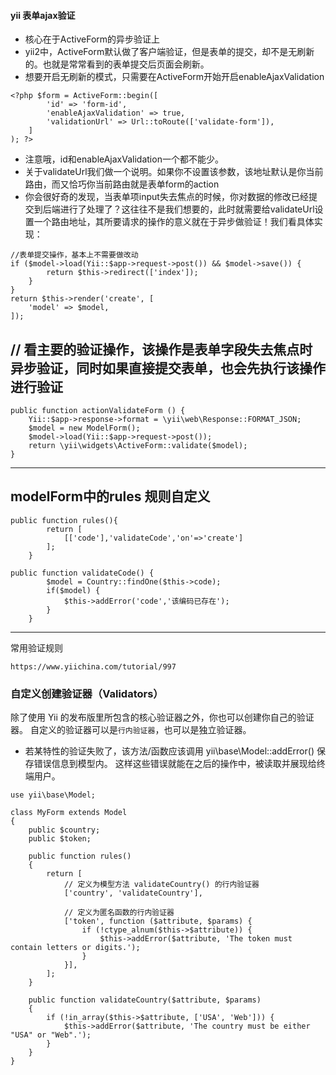 #### yii 表单ajax验证
- 核心在于ActiveForm的异步验证上
- yii2中，ActiveForm默认做了客户端验证，但是表单的提交，却不是无刷新的。也就是常常看到的表单提交后页面会刷新。
- 想要开启无刷新的模式，只需要在ActiveForm开始开启enableAjaxValidation
```$xslt
<?php $form = ActiveForm::begin([
        'id' => 'form-id',
        'enableAjaxValidation' => true,
        'validationUrl' => Url::toRoute(['validate-form']),
    ]
); ?>
```
- 注意哦，id和enableAjaxValidation一个都不能少。
- 关于validateUrl我们做一个说明。如果你不设置该参数，该地址默认是你当前路由，而又恰巧你当前路由就是表单form的action
- 你会很好奇的发现，当表单项input失去焦点的时候，你对数据的修改已经提交到后端进行了处理了？这往往不是我们想要的，此时就需要给validateUrl设置一个路由地址，其所要请求的操作的意义就在于异步做验证！我们看具体实现：

```$xslt
//表单提交操作，基本上不需要做改动
if ($model->load(Yii::$app->request->post()) && $model->save()) {
        return $this->redirect(['index']);
    }
}
return $this->render('create', [
    'model' => $model,
]);
```

// 看主要的验证操作，该操作是表单字段失去焦点时异步验证，同时如果直接提交表单，也会先执行该操作进行验证
-------
    public function actionValidateForm () {
        Yii::$app->response->format = \yii\web\Response::FORMAT_JSON;
        $model = new ModelForm();  
        $model->load(Yii::$app->request->post());  
        return \yii\widgets\ActiveForm::validate($model);  
    }
------

modelForm中的rules 规则自定义
------
```
public function rules(){
        return [
            [['code'],'validateCode','on'=>'create']
        ];
    }
    
public function validateCode() {
        $model = Country::findOne($this->code);
        if($model) {
            $this->addError('code','该编码已存在');
        }
    }
```
-----

常用验证规则
````$xslt
https://www.yiichina.com/tutorial/997
````


### 自定义创建验证器（Validators）
除了使用 Yii 的发布版里所包含的核心验证器之外，你也可以创建你自己的验证器。 自定义的验证器可以是`行内验证器`，也可以是独立验证器。

- 若某特性的验证失败了，该方法/函数应该调用 yii\base\Model::addError() 保存错误信息到模型内。 这样这些错误就能在之后的操作中，被读取并展现给终端用户。

```
use yii\base\Model;

class MyForm extends Model
{
    public $country;
    public $token;

    public function rules()
    {
        return [
            // 定义为模型方法 validateCountry() 的行内验证器
            ['country', 'validateCountry'],

            // 定义为匿名函数的行内验证器
            ['token', function ($attribute, $params) {
                if (!ctype_alnum($this->$attribute)) {
                    $this->addError($attribute, 'The token must contain letters or digits.');
                }
            }],
        ];
    }

    public function validateCountry($attribute, $params)
    {
        if (!in_array($this->$attribute, ['USA', 'Web'])) {
            $this->addError($attribute, 'The country must be either "USA" or "Web".');
        }
    }
}
```






